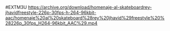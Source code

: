 #EXTM3U
https://archive.org/download/homenaje-al-skateboardrey-jhavidfreestyle-226p-30fps-h-264-96kbit-aac/homenaje%20al%20skateboard%28rey%20jhavid%29freestyle%20%28226p_30fps_H264-96kbit_AAC%29.mp4
